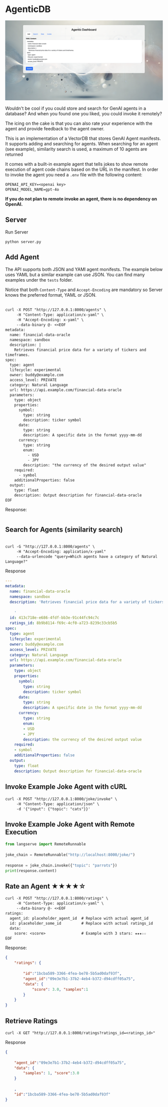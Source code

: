 # AgenticDB

![Agentic Dashboard](docs/images/landing.png "Agentic Dashboard Screenshot")

Wouldn't be cool if you could store and search for GenAI agents in a database? And when you found one you liked, you could invoke it remotely?

The icing on the cake is that you can also rate your experience with the agent and provide feedback to the agent owner.

This is an implementation of a VectorDB that stores GenAI Agent manifests. It supports adding and searching for agents.
When searching for an agent (see example), similarity search is used, a maximum of 10 agents are returned

It comes with a built-in example agent that tells jokes to show remote execution of agent code chains based on the URL in the manifest. In order to invoke the agent you need a `.env` file with the following content:

```shell
OPENAI_API_KEY=<openai key>
OPENAI_MODEL_NAME=gpt-4o
````

**If you do not plan to remote invoke an agent, there is no dependency on OpenAI.**

## Server

Run Server

```shell
python server.py
```

## Add Agent

The API supports both JSON and YAMl agent monifests.  The example below uses YAML but a similar example can use JSON. You can find many examples under the `tests` folder.

Notice that both `Content-Type` and `Accept-Encoding` are mandatory so Server knows the preferred format, YAML or JSON.

```shell

curl -X POST "http://127.0.0.1:8000/agents" \
     -H "Content-Type: application/x-yaml" \
     -H "Accept-Encoding: x-yaml" \
     --data-binary @- <<EOF
metadata:
  name: financial-data-oracle
  namespace: sandbox
  description: |
    Retrieves financial price data for a variety of tickers and timeframes.
spec:
  type: agent
  lifecycle: experimental
  owner: buddy@example.com
  access_level: PRIVATE
  category: Natural Language
  url: https://api.example.com/financial-data-oracle
  parameters:
    type: object
    properties:
      symbol:
        type: string
        description: ticker symbol
      date:
        type: string
        description: A specific date in the format yyyy-mm-dd
      currency:
        type: string
        enum:
          - USD
          - JPY
        description: "the currency of the desired output value"
    required:
      - symbol
    additionalProperties: false
  output:
    type: float
    description: Output description for financial-data-oracle
EOF
```

Response:

```yaml

```

## Search for Agents (similarity search)

```shell

curl -G "http://127.0.0.1:8000/agents" \
     -H "Accept-Encoding: application/x-yaml" 
     --data-urlencode "query=Which agents have a category of Natural Language?"
```

Response

```yaml
---
metadata:
  name: financial-data-oracle
  namespace: sandbox
  description: 'Retrieves financial price data for a variety of tickers and timeframes.

    '
  id: 413c718e-e686-4fdf-bb3e-91c44fc94c7c
  ratings_id: 8b9b8114-f69c-4cf0-a723-8239c33cb5b5
spec:
  type: agent
  lifecycle: experimental
  owner: buddy@example.com
  access_level: PRIVATE
  category: Natural Language
  url: https://api.example.com/financial-data-oracle
  parameters:
    type: object
    properties:
      symbol:
        type: string
        description: ticker symbol
      date:
        type: string
        description: A specific date in the format yyyy-mm-dd
      currency:
        type: string
        enum:
        - USD
        - JPY
        description: the currency of the desired output value
    required:
    - symbol
    additionalProperties: false
  output:
    type: float
    description: Output description for financial-data-oracle
```

## Invoke Example Joke Agent with cURL

```shell
curl -X POST "http://127.0.0.1:8000/joke/invoke" \
     -H "Content-Type: application/json" \
     -d '{"input": {"topic": "cats"}}'
```

## Invoke Example Joke Agent with Remote Execution

```python
from langserve import RemoteRunnable

joke_chain = RemoteRunnable("http://localhost:8000/joke/")

response = joke_chain.invoke({"topic": "parrots"})
print(response.content)
```

## Rate an Agent ★★★★☆

```shell
curl -X POST "http://127.0.0.1:8000/ratings" \
     -H "Content-Type: application/x-yaml" \
     --data-binary @- <<EOF
ratings:
  agent_id: placeholder_agent_id  # Replace with actual agent_id
  id: placeholder_some_id         # Replace with actual ratings_id
  data:
    score: <score>                # Example with 3 stars: ★★★☆☆
EOF

```

Response:

```json
{
    "ratings": {

        "id":"1bcba589-3366-4fea-be78-5b5ad0daf93f",
        "agent_id":"09e3e7b1-37b2-4eb4-b372-d94cdff05a75",
        "data": {
            "score": 3.0, "samples":1
        }
    }
}
```

## Retrieve Ratings

```shell
curl -X GET "http://127.0.0.1:8000/ratings?ratings_id=<ratings_id>"
```

Response

```json
{

    "agent_id":"09e3e7b1-37b2-4eb4-b372-d94cdff05a75",
    "data": {
        "samples": 1, "score":3.0
    }

    ,
    "id":"1bcba589-3366-4fea-be78-5b5ad0daf93f"
}
```